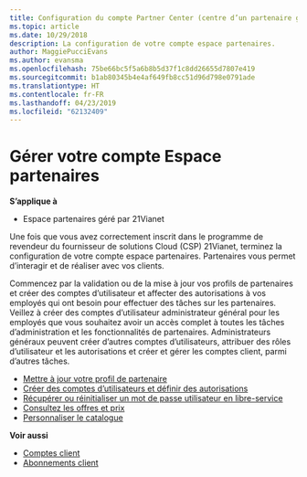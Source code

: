 ```yaml
---
title: Configuration du compte Partner Center (centre d’un partenaire géré par 21Vianet)
ms.topic: article
ms.date: 10/29/2018
description: La configuration de votre compte espace partenaires.
author: MaggiePucciEvans
ms.author: evansma
ms.openlocfilehash: 75be66bc5f5a6b8b5d37f1c8dd26655d7807e419
ms.sourcegitcommit: b1ab80345b4e4af649fb8cc51d96d798e0791ade
ms.translationtype: HT
ms.contentlocale: fr-FR
ms.lasthandoff: 04/23/2019
ms.locfileid: "62132409"
---
```

# <a name="manage-your-partner-center-account"></a>Gérer votre compte Espace partenaires 


**S’applique à**

-   Espace partenaires géré par 21Vianet


Une fois que vous avez correctement inscrit dans le programme de revendeur du fournisseur de solutions Cloud (CSP) 21Vianet, terminez la configuration de votre compte espace partenaires. Partenaires vous permet d’interagir et de réaliser avec vos clients. 

Commencez par la validation ou de la mise à jour vos profils de partenaires et créer des comptes d’utilisateur et affecter des autorisations à vos employés qui ont besoin pour effectuer des tâches sur les partenaires. Veillez à créer des comptes d’utilisateur administrateur général pour les employés que vous souhaitez avoir un accès complet à toutes les tâches d’administration et les fonctionnalités de partenaires. Administrateurs généraux peuvent créer d’autres comptes d’utilisateurs, attribuer des rôles d’utilisateur et les autorisations et créer et gérer les comptes client, parmi d’autres tâches.    

-   [Mettre à jour votre profil de partenaire](update-your-partner-profile.md)
-   [Créer des comptes d’utilisateurs et définir des autorisations](create-user-accounts-and-set-permissions.md)
-   [Récupérer ou réinitialiser un mot de passe utilisateur en libre-service](reset-a-user-password.md)
-   [Consultez les offres et prix](see-offers-and-pricing.md)
-   [Personnaliser le catalogue](customize-the-catalog.md)

**Voir aussi**

-   [Comptes client](customer-accounts.md)
-   [Abonnements client](customer-subscriptions.md) 

 




